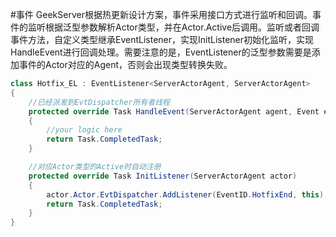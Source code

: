 #事件
GeekServer根据热更新设计方案，事件采用接口方式进行监听和回调。事件的监听根据泛型参数解析Actor类型，并在Actor.Active后调用。监听或者回调事件方法，自定义类型继承EventListener，实现InitListener初始化监听，实现HandleEvent进行回调处理。需要注意的是，EventListener的泛型参数需要是添加事件的Actor对应的Agent，否则会出现类型转换失败。
```csharp
class Hotfix_EL : EventListener<ServerActorAgent, ServerActorAgent>
{
	//已经派发到EvtDispatcher所有者线程
	protected override Task HandleEvent(ServerActorAgent agent, Event evt)
	{
		//your logic here
		return Task.CompletedTask;
	}

	//对应Actor类型的Active时自动注册
	protected override Task InitListener(ServerActorAgent actor)
	{
		actor.Actor.EvtDispatcher.AddListener(EventID.HotfixEnd, this);
		return Task.CompletedTask;
	}
}
```